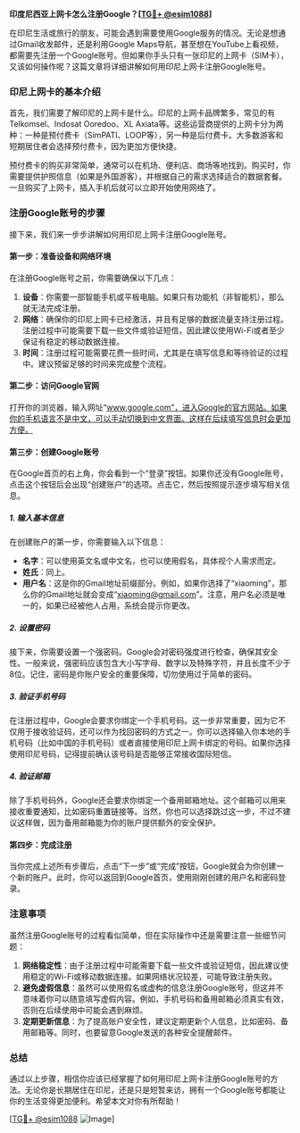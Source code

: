 **印度尼西亚上网卡怎么注册Google？[[TG💪+ @esim1088](https://t.me/s/esim1088)]**

在印尼生活或旅行的朋友，可能会遇到需要使用Google服务的情况。无论是想通过Gmail收发邮件，还是利用Google Maps导航，甚至想在YouTube上看视频，都需要先注册一个Google账号。但如果你手头只有一张印尼的上网卡（SIM卡），又该如何操作呢？这篇文章将详细讲解如何用印尼上网卡注册Google账号。

### 印尼上网卡的基本介绍

首先，我们需要了解印尼的上网卡是什么。印尼的上网卡品牌繁多，常见的有Telkomsel、Indosat Ooredoo、XL Axiata等。这些运营商提供的上网卡分为两种：一种是预付费卡（SimPATI、LOOP等），另一种是后付费卡。大多数游客和短期居住者会选择预付费卡，因为更加方便快捷。

预付费卡的购买非常简单，通常可以在机场、便利店、商场等地找到。购买时，你需要提供护照信息（如果是外国游客），并根据自己的需求选择适合的数据套餐。一旦购买了上网卡，插入手机后就可以立即开始使用网络了。

### 注册Google账号的步骤

接下来，我们来一步步讲解如何用印尼上网卡注册Google账号。

#### 第一步：准备设备和网络环境

在注册Google账号之前，你需要确保以下几点：
1. **设备**：你需要一部智能手机或平板电脑。如果只有功能机（非智能机），那么就无法完成注册。
2. **网络**：确保你的印尼上网卡已经激活，并且有足够的数据流量支持注册过程。注册过程中可能需要下载一些文件或验证短信，因此建议使用Wi-Fi或者至少保证有稳定的移动数据连接。
3. **时间**：注册过程可能需要花费一些时间，尤其是在填写信息和等待验证的过程中。建议预留足够的时间来完成整个流程。

#### 第二步：访问Google官网

打开你的浏览器，输入网址“www.google.com”，进入Google的官方网站。如果你的手机语言不是中文，可以手动切换到中文界面。这样在后续填写信息时会更加方便。

#### 第三步：创建Google账号

在Google首页的右上角，你会看到一个“登录”按钮。如果你还没有Google账号，点击这个按钮后会出现“创建账户”的选项。点击它，然后按照提示逐步填写相关信息。

##### 1. 输入基本信息

在创建账户的第一步，你需要输入以下信息：
- **名字**：可以使用英文名或中文名，也可以使用假名，具体视个人需求而定。
- **姓氏**：同上。
- **用户名**：这是你的Gmail地址前缀部分。例如，如果你选择了“xiaoming”，那么你的Gmail地址就会变成“xiaoming@gmail.com”。注意，用户名必须是唯一的，如果已经被他人占用，系统会提示你更改。

##### 2. 设置密码

接下来，你需要设置一个强密码。Google会对密码强度进行检查，确保其安全性。一般来说，强密码应该包含大小写字母、数字以及特殊字符，并且长度不少于8位。记住，密码是你账户安全的重要保障，切勿使用过于简单的密码。

##### 3. 验证手机号码

在注册过程中，Google会要求你绑定一个手机号码。这一步非常重要，因为它不仅用于接收验证码，还可以作为找回密码的方式之一。你可以选择输入你本地的手机号码（比如中国的手机号码）或者直接使用印尼上网卡绑定的号码。如果你选择使用印尼号码，记得提前确认该号码是否能够正常接收国际短信。

##### 4. 验证邮箱

除了手机号码外，Google还会要求你绑定一个备用邮箱地址。这个邮箱可以用来接收重要通知，比如密码重置链接等。当然，你也可以选择跳过这一步，不过不建议这样做，因为备用邮箱能为你的账户提供额外的安全保护。

#### 第四步：完成注册

当你完成上述所有步骤后，点击“下一步”或“完成”按钮，Google就会为你创建一个新的账户。此时，你可以返回到Google首页，使用刚刚创建的用户名和密码登录。

### 注意事项

虽然注册Google账号的过程看似简单，但在实际操作中还是需要注意一些细节问题：

1. **网络稳定性**：由于注册过程中可能需要下载一些文件或验证短信，因此建议使用稳定的Wi-Fi或移动数据连接。如果网络状况较差，可能导致注册失败。
2. **避免虚假信息**：虽然可以使用假名或虚构的信息注册Google账号，但这并不意味着你可以随意填写虚假内容。例如，手机号码和备用邮箱必须真实有效，否则在后续使用中可能会遇到麻烦。
3. **定期更新信息**：为了提高账户安全性，建议定期更新个人信息，比如密码、备用邮箱等。同时，也要留意Google发送的各种安全提醒邮件。

### 总结

通过以上步骤，相信你应该已经掌握了如何用印尼上网卡注册Google账号的方法。无论你是长期居住在印尼，还是只是短暂来访，拥有一个Google账号都能让你的生活变得更加便利。希望本文对你有所帮助！

[[TG💪+ @esim1088](https://t.me/s/esim1088) ![Image](https://i.postimg.cc/4NQfJmqS/Snipaste-2025-05-13-00-14-12.png)]